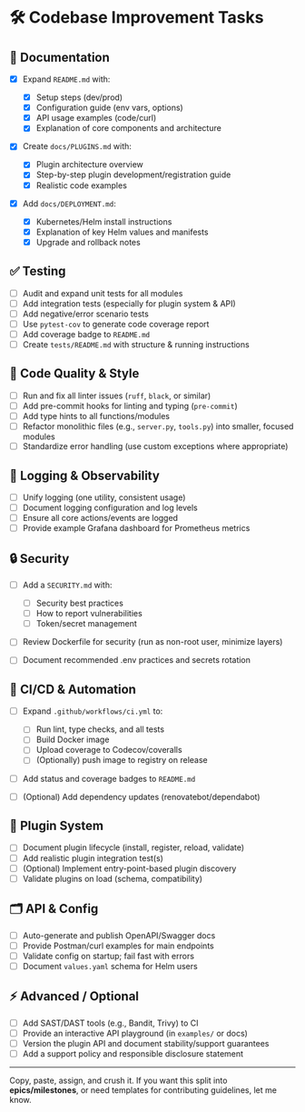 # 🛠️ Codebase Improvement Tasks

## 🚩 **Documentation**

* [x] Expand `README.md` with:

    * [x] Setup steps (dev/prod)
    * [x] Configuration guide (env vars, options)
    * [x] API usage examples (code/curl)
    * [x] Explanation of core components and architecture
* [x] Create `docs/PLUGINS.md` with:

    * [x] Plugin architecture overview
    * [x] Step-by-step plugin development/registration guide
    * [x] Realistic code examples
* [x] Add `docs/DEPLOYMENT.md`:

    * [x] Kubernetes/Helm install instructions
    * [x] Explanation of key Helm values and manifests
    * [x] Upgrade and rollback notes

## ✅ **Testing**

* [ ] Audit and expand unit tests for all modules
* [ ] Add integration tests (especially for plugin system & API)
* [ ] Add negative/error scenario tests
* [ ] Use `pytest-cov` to generate code coverage report
* [ ] Add coverage badge to `README.md`
* [ ] Create `tests/README.md` with structure & running instructions

## 💎 **Code Quality & Style**

* [ ] Run and fix all linter issues (`ruff`, `black`, or similar)
* [ ] Add pre-commit hooks for linting and typing (`pre-commit`)
* [ ] Add type hints to all functions/modules
* [ ] Refactor monolithic files (e.g., `server.py`, `tools.py`) into smaller, focused modules
* [ ] Standardize error handling (use custom exceptions where appropriate)

## 📜 **Logging & Observability**

* [ ] Unify logging (one utility, consistent usage)
* [ ] Document logging configuration and log levels
* [ ] Ensure all core actions/events are logged
* [ ] Provide example Grafana dashboard for Prometheus metrics

## 🔒 **Security**

* [ ] Add a `SECURITY.md` with:

    * [ ] Security best practices
    * [ ] How to report vulnerabilities
    * [ ] Token/secret management
* [ ] Review Dockerfile for security (run as non-root user, minimize layers)
* [ ] Document recommended .env practices and secrets rotation

## 🚀 **CI/CD & Automation**

* [ ] Expand `.github/workflows/ci.yml` to:

    * [ ] Run lint, type checks, and all tests
    * [ ] Build Docker image
    * [ ] Upload coverage to Codecov/coveralls
    * [ ] (Optionally) push image to registry on release
* [ ] Add status and coverage badges to `README.md`
* [ ] (Optional) Add dependency updates (renovatebot/dependabot)

## 🔌 **Plugin System**

* [ ] Document plugin lifecycle (install, register, reload, validate)
* [ ] Add realistic plugin integration test(s)
* [ ] (Optional) Implement entry-point-based plugin discovery
* [ ] Validate plugins on load (schema, compatibility)

## 🗂️ **API & Config**

* [ ] Auto-generate and publish OpenAPI/Swagger docs
* [ ] Provide Postman/curl examples for main endpoints
* [ ] Validate config on startup; fail fast with errors
* [ ] Document `values.yaml` schema for Helm users

## ⚡ **Advanced / Optional**

* [ ] Add SAST/DAST tools (e.g., Bandit, Trivy) to CI
* [ ] Provide an interactive API playground (in `examples/` or docs)
* [ ] Version the plugin API and document stability/support guarantees
* [ ] Add a support policy and responsible disclosure statement

---

Copy, paste, assign, and crush it.
If you want this split into **epics/milestones**, or need templates for contributing guidelines, let me know.
